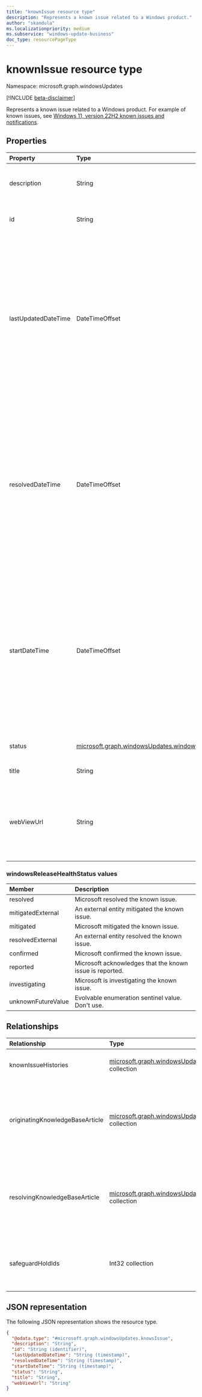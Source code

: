 ```yaml
---
title: "knownIssue resource type"
description: "Represents a known issue related to a Windows product."
author: "skandula"
ms.localizationpriority: medium
ms.subservice: "windows-update-business"
doc_type: resourcePageType
---
```


# knownIssue resource type

Namespace: microsoft.graph.windowsUpdates

[!INCLUDE [beta-disclaimer](../../includes/beta-disclaimer.md)]

Represents a known issue related to a Windows product. For example of known issues, see [Windows 11, version 22H2 known issues and notifications](/windows/release-health/status-windows-11-22h2).

## Properties
        
|Property|Type|Description|
|:---|:---|:---|
|description|String|The description of the particular known issue.|
|id|String|The unique identifier for the entry. Read-only.|
|lastUpdatedDateTime|DateTimeOffset|The date and time when the known issue was last updated. The timestamp type represents date and time information using ISO 8601 format and is always in UTC. For example, midnight UTC on Jan 1, 2014 is `2014-01-01T00:00:00Z`. Read-only.|
|resolvedDateTime|DateTimeOffset| The date and time when the known issue was resolved or mitigated. The timestamp type represents date and time information using ISO 8601 format and is always in UTC. For example, midnight UTC on Jan 1, 2014 is `2014-01-01T00:00:00Z`.|
|startDateTime|DateTimeOffset|The date and time when the known issue was first reported. The timestamp type represents date and time information using ISO 8601 format and is always in UTC. For example, midnight UTC on Jan 1, 2014 is `2014-01-01T00:00:00Z`. |
|status|[microsoft.graph.windowsUpdates.windowsReleaseHealthStatus](../resources/windowsupdates-knownissue.md#windowsreleasehealthstatus-values)|The status of the known issue.|
|title|String|The title of the known issue.|
|webViewUrl|String|The URL to the known issue in the Windows Release Health dashboard on Microsoft 365 admin center.|

### windowsReleaseHealthStatus values

| Member             | Description                                              |
|:-------------------|:---------------------------------------------------------|
| resolved           | Microsoft resolved the known issue.              |
| mitigatedExternal  | An external entity mitigated the known issue.     |
| mitigated          | Microsoft mitigated the known issue.             |
| resolvedExternal   | An external entity resolved the known issue.      |
| confirmed          | Microsoft confirmed the known issue.              |
| reported           | Microsoft acknowledges that the known issue is reported. |
| investigating      | Microsoft is investigating the known issue.              |
| unknownFutureValue | Evolvable enumeration sentinel value. Don't use.         |

## Relationships

|Relationship|Type|Description|
|:---|:---|:---|
|knownIssueHistories| [microsoft.graph.windowsUpdates.knownIssueHistoryItem](../resources/windowsupdates-knownissuehistoryitem.md) collection| A list of known issue histories.|
|originatingKnowledgeBaseArticle | [microsoft.graph.windowsUpdates.knowledgeBaseArticle](../resources/windowsupdates-knowledgebasearticle.md) collection |Knowledge base article associated with the release when the known issue was first reported. |
|resolvingKnowledgeBaseArticle| [microsoft.graph.windowsUpdates.knowledgeBaseArticle](../resources/windowsupdates-knowledgebasearticle.md) collection|Knowledge base article associated with the release when the known issue was resolved or mitigated. |
|safeguardHoldIds|Int32 collection|A list of safeguard hold IDs associated with the known issue.|

## JSON representation

The following JSON representation shows the resource type.

<!-- {
  "blockType": "resource",
  "keyProperty": "id",
  "@odata.type": "microsoft.graph.windowsUpdates.knownIssue",
  "openType": false
}
-->
``` json
{
  "@odata.type": "#microsoft.graph.windowsUpdates.knowsIssue",
  "description": "String",
  "id": "String (identifier)",
  "lastUpdatedDateTime": "String (timestamp)",
  "resolvedDateTime": "String (timestamp)",
  "startDateTime": "String (timestamp)",
  "status": "String",
  "title": "String",
  "webViewUrl": "String"
}
```
